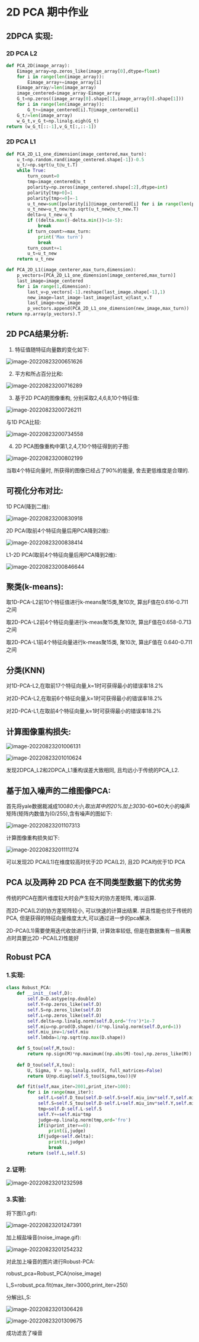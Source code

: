 # 2D PCA 期中作业

## 2DPCA 实现:

### 2D PCA L2

```python
def PCA_2D(image_array):
    Eimage_array=np.zeros_like(image_array[0],dtype=float)
    for i in range(len(image_array)):
        Eimage_array+=image_array[i]
    Eimage_array/=len(image_array)
    image_centered=image_array-Eimage_array
    G_t=np.zeros((image_array[0].shape[1],image_array[0].shape[1]))
    for i in range(len(image_array)):
        G_t+=image_centered[i].T@image_centered[i]
    G_t/=len(image_array)
    w_G_t,v_G_t=np.linalg.eigh(G_t)
return (w_G_t[::-1],v_G_t[:,::-1])

```

### 2D PCA L1

```python
def PCA_2D_L1_one_dimension(image_centered,max_turn):
    u_t=np.random.rand(image_centered.shape[-1])-0.5
    u_t/=np.sqrt(u_t@u_t.T)
    while True:
        turn_count=0
        tmp=image_centered@u_t
        polarity=np.zeros(image_centered.shape[:2],dtype=int)
        polarity[tmp>0]=1
        polarity[tmp<=0]=-1
        u_t_new=sum([polarity[i]@image_centered[i] for i in range(len(polarity))])
        u_t_new=u_t_new/np.sqrt(u_t_new@u_t_new.T)
        delta=u_t_new-u_t
        if ((delta.max()-delta.min())<1e-5):
            break 
        if turn_count>=max_turn:
            print('Max turn')
            break
        turn_count+=1
        u_t=u_t_new
    return u_t_new

def PCA_2D_L1(image_centerer,max_turn,dimension):
    p_vectors=[PCA_2D_L1_one_dimension(image_centered,max_turn)]
    last_image=image_centered
    for i in range(1,dimension):
        last_v=p_vectors[-1].reshape(last_image.shape[-1],1)
        new_image=last_image-last_image@last_v@last_v.T
        last_image=new_image
        p_vectors.append(PCA_2D_L1_one_dimension(new_image,max_turn))
return np.array(p_vectors).T

```

## 2D PCA结果分析:

1. 特征值随特征向量数的变化如下:      

![image-20220823200651626](README.assets/image-20220823200651626.png)

2. 平方和所占百分比和:

![image-20220823200716289](README.assets/image-20220823200716289.png)

3. 基于2D PCA的图像重构, 分别采取2,4,6,8,10个特征值:

![image-20220823200726211](README.assets/image-20220823200726211.png)

与1D PCA比较:

![image-20220823200734558](README.assets/image-20220823200734558.png)

4. 2D PCA图像重构中第1,2,4,7,10个特征得到的子图:

![image-20220823200802199](README.assets/image-20220823200802199.png)

当取4个特征向量时, 所获得的图像已经占了90%的能量, 舍去更低维度是合理的.

## 可视化分布对比:

1D PCA(降到二维):

![image-20220823200830918](README.assets/image-20220823200830918.png)

2D PCA(取前4个特征向量后用PCA降到2维):

![image-20220823200838414](README.assets/image-20220823200838414.png)

L1-2D PCA(取前4个特征向量后用PCA降到2维):

![image-20220823200846644](README.assets/image-20220823200846644.png)

##  聚类(k-means):

取1D-PCA-L2前10个特征值进行k-means聚15类,聚10次, 算出F值在0.616-0.711之间



取2D-PCA-L2前4个特征向量进行k-meas聚15类,聚10次, 算出F值在0.658-0.713之间



取2D-PCA-L1前4个特征向量进行k-meas聚15类, 聚10次, 算出F值在 0.640-0.711之间

## 分类(KNN)

对1D-PCA-L2,在取前17个特征向量,k=1时可获得最小的错误率18.2%

对2D-PCA-L2,在取前6个特征向量,k=1时可获得最小的错误率18.2%

对2D-PCA-L1,在取前4个特征向量,k=1时可获得最小的错误率18.2%

## 计算图像重构损失:

![image-20220823201006131](README.assets/image-20220823201006131.png)

![image-20220823201010624](README.assets/image-20220823201010624.png)

发现2DPCA_L2和2DPCA_L1重构误差大致相同, 且均远小于传统的PCA_L2.

## 基于加入噪声的二维图像PCA:

首先将yale数据裁减成100*80大小,取出其中的20%加上30*30-60*60大小的噪声矩阵(矩阵内数值为(0/255),含有噪声的图如下:

![image-20220823201107313](README.assets/image-20220823201107313.png)

计算图像重构损失如下:

![image-20220823201111274](README.assets/image-20220823201111274.png)

可以发现2D PCA(L1)在维度较高时优于2D PCA(L2), 且2D PCA均优于1D PCA

 

## PCA 以及两种 2D PCA 在不同类型数据下的优劣势

传统的PCA在图片维度较大时会产生较大的协方差矩阵, 难以运算.

而2D-PCA(L2)的协方差矩阵较小, 可以快速的计算出结果. 并且性能也优于传统的PCA, 但是获得的特征向量维度太大,可以通过进一步的pca解决. 

2D-PCA(L1)需要使用迭代收敛进行计算, 计算效率较低, 但是在数据集有一些离散点时具要比2D -PCA(L2)性能好

## Robust PCA

### 1.实现:

```python
class Robust_PCA:
    def __init__(self,D):
        self.D=D.astype(np.double)
        self.Y=np.zeros_like(self.D)
        self.S=np.zeros_like(self.D)
        self.L=np.zeros_like(self.D)
        self.delta=np.linalg.norm(self.D,ord='fro')*1e-7
        self.miu=np.prod(D.shape)/(4*np.linalg.norm(self.D,ord=1))
        self.miu_inv=1/self.miu
        self.lmbda=1/np.sqrt(np.max(D.shape))

    def S_tou(self,M,tou):
        return np.sign(M)*np.maximum((np.abs(M)-tou),np.zeros_like(M))
    
    def D_tou(self,X,tou):
        U, Sigma, V = np.linalg.svd(X, full_matrices=False)
        return U@np.diag(self.S_tou(Sigma,tou))@V

    def fit(self,max_iter=2001,print_iter=100):
        for i in range(max_iter):
            self.L=self.D_tou(self.D-self.S+self.miu_inv*self.Y,self.miu_inv)
            self.S=self.S_tou(self.D-self.L+self.miu_inv*self.Y,self.miu_inv*self.lmbda)
            tmp=self.D-self.L-self.S
            self.Y+=self.miu*tmp
            judge=np.linalg.norm(tmp,ord='fro')
            if(i%print_iter==0):
                print(i,judge)
            if(judge<self.delta):
                print(i,judge)
                break
        return (self.L,self.S)

```

### 2.证明:

![image-20220823201232598](README.assets/image-20220823201232598.png)

### 3.实验:

将下图(1.gif):

![image-20220823201247391](README.assets/image-20220823201247391.png)

加上椒盐噪音(noise_image.gif):

![image-20220823201254232](README.assets/image-20220823201254232.png)

对此加上噪音的图片进行Robust-PCA:

 

robust_pca=Robust_PCA(noise_image)

L,S=robust_pca.fit(max_iter=3000,print_iter=250)

 

分解出L,S:

![image-20220823201306428](README.assets/image-20220823201306428.png)

![image-20220823201309675](README.assets/image-20220823201309675.png)

成功滤去了噪音
